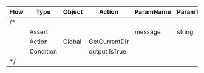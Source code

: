 | Flow | Type      | Object | Action        | ParamName | ParamType | ParamValue |
| ---- | --------- | ------ | ------------- | --------- | --------- | ---------- |
| /*   |           |        |               |           |           |            |
|      | Assert    |        |               | message   | string    | TBD        |
|      | Action    | Global | GetCurrentDir |           |           |            |
|      | Condition |        | output IsTrue |           |           |            |
| */   |           |        |               |           |           |            |
